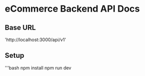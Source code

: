 # eCommerce Backend API Docs

## Base URL
'http://localhost:3000/api/v1'

##  Setup
'''bash
npm install
npm run dev